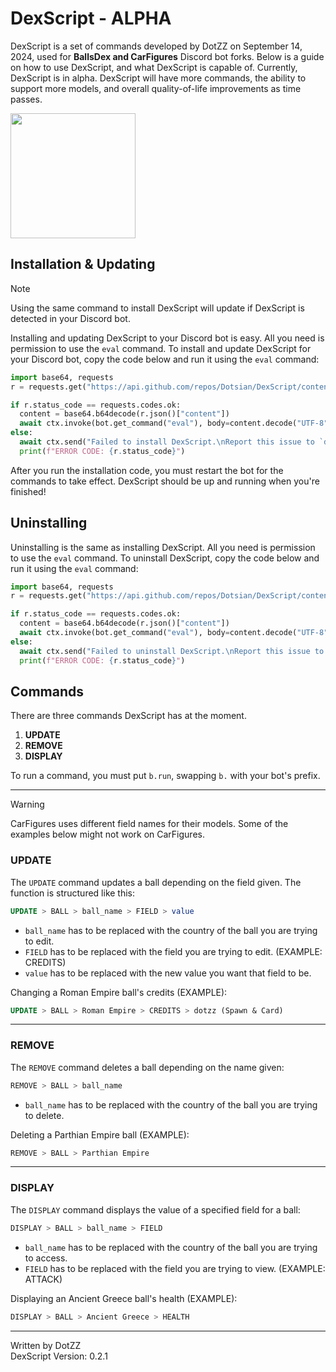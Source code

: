 # DexScript - ALPHA

DexScript is a set of commands developed by DotZZ on September 14, 2024, used for **BallsDex and CarFigures** Discord bot forks.
Below is a guide on how to use DexScript, and what DexScript is capable of.
Currently, DexScript is in alpha. DexScript will have more commands, the ability to support more models, and overall quality-of-life improvements as time passes.

<img src="https://i.imgur.com/uKfx0qO.png" width="200"> 

## Installation & Updating

> [!NOTE]
> Using the same command to install DexScript will update if DexScript is detected in your Discord bot.

Installing and updating DexScript to your Discord bot is easy. All you need is permission to use the `eval` command.
To install and update DexScript for your Discord bot, copy the code below and run it using the `eval` command:

```py
import base64, requests
r = requests.get("https://api.github.com/repos/Dotsian/DexScript/contents/installer.py")

if r.status_code == requests.codes.ok:
  content = base64.b64decode(r.json()["content"])
  await ctx.invoke(bot.get_command("eval"), body=content.decode("UTF-8"))
else:
  await ctx.send("Failed to install DexScript.\nReport this issue to `dot_zz` on Discord.")
  print(f"ERROR CODE: {r.status_code}")
```

After you run the installation code, you must restart the bot for the commands to take effect.
DexScript should be up and running when you're finished!

## Uninstalling

Uninstalling is the same as installing DexScript. All you need is permission to use the `eval` command.
To uninstall DexScript, copy the code below and run it using the `eval` command:

```py
import base64, requests
r = requests.get("https://api.github.com/repos/Dotsian/DexScript/contents/uninstaller.py")

if r.status_code == requests.codes.ok:
  content = base64.b64decode(r.json()["content"])
  await ctx.invoke(bot.get_command("eval"), body=content.decode("UTF-8"))
else:
  await ctx.send("Failed to uninstall DexScript.\nReport this issue to `dot_zz` on Discord.")
  print(f"ERROR CODE: {r.status_code}")
```

## Commands

There are three commands DexScript has at the moment.

1. **UPDATE**
2. **REMOVE**
3. **DISPLAY**

To run a command, you must put `b.run`, swapping `b.` with your bot's prefix.

-----------

> [!WARNING]
> CarFigures uses different field names for their models. Some of the examples below might not work on CarFigures.

### UPDATE

The `UPDATE` command updates a ball depending on the field given. The function is structured like this:<br>
```sql
UPDATE > BALL > ball_name > FIELD > value
```

- `ball_name` has to be replaced with the country of the ball you are trying to edit.
- `FIELD` has to be replaced with the field you are trying to edit. (EXAMPLE: CREDITS)
- `value` has to be replaced with the new value you want that field to be.

Changing a Roman Empire ball's credits (EXAMPLE):<br>
```sql
UPDATE > BALL > Roman Empire > CREDITS > dotzz (Spawn & Card)
```

-----------

### REMOVE

The `REMOVE` command deletes a ball depending on the name given:<br>
```sql
REMOVE > BALL > ball_name
```

- `ball_name` has to be replaced with the country of the ball you are trying to delete.

Deleting a Parthian Empire ball (EXAMPLE):<br>
```sql
REMOVE > BALL > Parthian Empire
```

-----------

### DISPLAY

The `DISPLAY` command displays the value of a specified field for a ball:<br>
```sql
DISPLAY > BALL > ball_name > FIELD
```

- `ball_name` has to be replaced with the country of the ball you are trying to access.
- `FIELD` has to be replaced with the field you are trying to view. (EXAMPLE: ATTACK)

Displaying an Ancient Greece ball's health (EXAMPLE):<br>
```sql
DISPLAY > BALL > Ancient Greece > HEALTH
```

-----------

Written by DotZZ <br>
DexScript Version: 0.2.1
